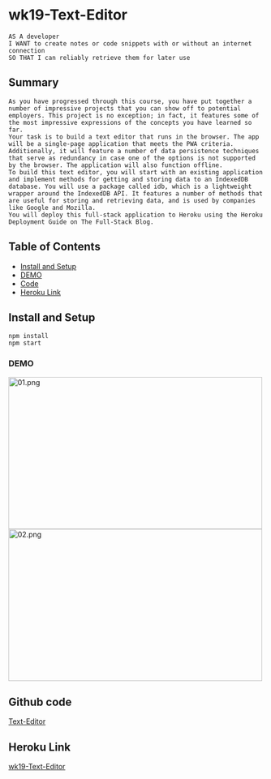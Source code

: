 # wk19-Text-Editor

```
AS A developer
I WANT to create notes or code snippets with or without an internet connection
SO THAT I can reliably retrieve them for later use

```

## Summary
```
As you have progressed through this course, you have put together a number of impressive projects that you can show off to potential employers. This project is no exception; in fact, it features some of the most impressive expressions of the concepts you have learned so far.
Your task is to build a text editor that runs in the browser. The app will be a single-page application that meets the PWA criteria. Additionally, it will feature a number of data persistence techniques that serve as redundancy in case one of the options is not supported by the browser. The application will also function offline.
To build this text editor, you will start with an existing application and implement methods for getting and storing data to an IndexedDB database. You will use a package called idb, which is a lightweight wrapper around the IndexedDB API. It features a number of methods that are useful for storing and retrieving data, and is used by companies like Google and Mozilla.
You will deploy this full-stack application to Heroku using the Heroku Deployment Guide on The Full-Stack Blog.
```
## Table of Contents

- [Install and Setup](#install-and-setup)
- [DEMO](#demo)
- [Code](#github-code)
- [Heroku Link](#heroku-link)



## Install and Setup
```
npm install
npm start

```
### DEMO

<image src="images/01.png" alt="01.png" width="500" height="300">
<image src="images/02.png" alt="02.png" width="500" height="300">


## Github code

<a href="https://github.com/elsa5152/wk19-Text-Editor.git" >Text-Editor</a>

## Heroku Link

[wk19-Text-Editor](https://wk19-text-editor.herokuapp.com/)


